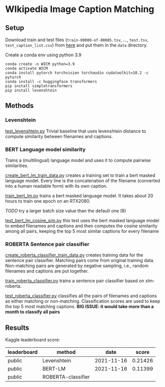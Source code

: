 # WIkipedia Image Caption Matching

## Setup

Download train and test files (`train-00000-of-00005.tsv`, ..., `test.tsv`, `test_caption_list.csv`)
from [here](https://www.kaggle.com/c/wikipedia-image-caption/data) and put them in the `data` directory.

Create a conda env using python 3.9

````
conda create -n WICM python=3.9
conda activate WICM
conda install pytorch torchvision torchaudio cudatoolkit=10.2 -c pytorch
conda install -c huggingface transformers
pip install simpletransformers
pip install levenshtein
````

## Methods

### Levenshtein

[test_levenshtein.py](test_levenshtein.py) Trivial baseline that uses levenshtein distance to
compute similarity between filenames and captions.

### BERT Language model similarity

Trains a (multilingual) language model and uses it to compute pairwise similarities.

[create_bert_lm_train_data.py](create_bert_lm_train_data.py) creates a training set to train a bert masked language
model. Every line is the concatenation of the filename (converted into a human readable form) with its own caption.

[train_bert_lm.py](train_bert_lm.py) trains a bert masked language model. It takes about 20 hours to train one epoch on
an RTX2080.

*TODO* try a larger batch size value than the default one (8)

[test_bert_lm_cosine_sim.py](test_bert_lm_cosine_sim.py) this test uses the bert masked language model to embed
filenames and captions and then computes the cosine similarity among all pairs, keeping the top 5 most similar captions
for every filename

### ROBERTA Sentence pair classifier

[create_roberta_classifier_train_data.py](create_roberta_classifier_train_data.py) creates training data for the
sentence pair classifier. Matching pairs come from original training data. Non-matching pairs are generated by negative
sampling, i.e., random filenames and captions are put together.

[train_roberta_classifier.py](train_roberta_classifier.py) trains a sentence pair classifier based on xlm-roberta.

[test_roberta_classifier.py](test_roberta_classifier.py) classifies all the pairs of filenames and captions as either
matching or non-matching. Classification scores are used to keep the top 5 most matching captions.
**BIG ISSUE: it would take more than a month to classify all pairs**

## Results

Kaggle leaderboard score:

| leaderboard | method| date  | score | 
|--------|------------|-------|-------|
| public | Levenshtein |  2021-11-16 | 0.21426 | 
| public | BERT-LM | 2021-11-16 | 0.11399 | 
| public | ROBERTA-classifier | |  | 
